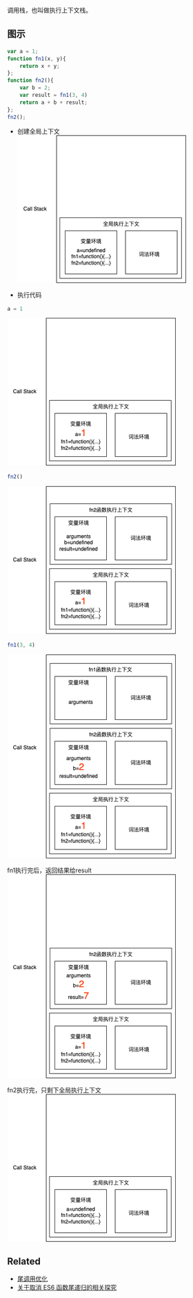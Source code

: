 调用栈，也叫做执行上下文栈。

## 图示

```js
var a = 1;
function fn1(x, y){
    return x + y;
};
function fn2(){
    var b = 2;
    var result = fn1(3, 4)
    return a + b + result;
};
fn2();
```

- 创建全局上下文
![step-1](../assets/step-1.png)

- 执行代码
```js
a = 1
```
![step-2](../assets/step-2.png)

```js
fn2()
```
![step-3](../assets/step-3.png)

```js
fn1(3, 4)
```
![step-4](../assets/step-4.png)

fn1执行完后，返回结果给result
![step-5](../assets/step-5.png)

fn2执行完，只剩下全局执行上下文
![step-1](../assets/step-1.png)

## Related
- [尾调用优化](https://www.ruanyifeng.com/blog/2015/04/tail-call.html)
- [关于取消 ES6 函数尾递归的相关探究](https://juejin.cn/post/7081237136103440392)




